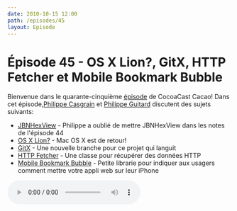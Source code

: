 ```yaml
---
date: 2010-10-15 12:00
path: /episodes/45
layout: Episode
---
```

# Épisode 45 - OS X Lion?, GitX, HTTP Fetcher et Mobile Bookmark Bubble
<p>Bienvenue dans le quarante-cinquième <a href="https://archive.org/download/cacaocast/cacaocast_45.mp3" title="CocoaCast Cacao Episode 45">épisode</a> de CocoaCast Cacao! Dans cet épisode,<a href="http://www.twitter.com/philippec" title="Philippe Casgrain sur Twitter">Philippe Casgrain</a> et <a href="http://www.twitter.com/philippeguitard" title="Philippe Guitard sur Twitter">Philippe Guitard</a> discutent des sujets suivants:</p>
<ul><li><a href="http://www.mactronique.com/showArtMnt.php?type=app&amp;id=32" title="JBNHexView">JBNHexView</a> - Philippe a oublié de mettre JBNHexView dans les notes de l'épisode 44</li>
<li><a href="http://www.macgeneration.com/news/voir/172141/special-event-le-mac-est-de-retour" title="OS X Lion?">OS X Lion?</a> - Mac OS X est de retour!</li>
<li><a href="http://github.com/brotherbard/gitx" title="GitX">GitX</a> - Une nouvelle branche pour ce projet qui languit</li>
<li><a href="http://googlemac.blogspot.com/2010/09/http-fetcher-class-for-mac-os-x-and-ios.html" title="HTTP Fetcher">HTTP Fetcher</a> - Une classe pour récupérer des données HTTP</li>
<li><a href="http://code.google.com/p/mobile-bookmark-bubble/" title="Mobile Bookmark Bubble">Mobile Bookmark Bubble</a> - Petite librarie pour indiquer aux usagers comment mettre votre appli web sur leur iPhone</li>
</ul>
<p><audio controls><source src="https://archive.org/download/cacaocast/cacaocast_45.mp3" type="audio/mpeg"><source src="https://archive.org/download/cacaocast/cacaocast_45.mp3" type="audio/mp4">Votre navigateur ne supporte pas l'élément audio / Your browser does not support the audio element.</audio></p>

